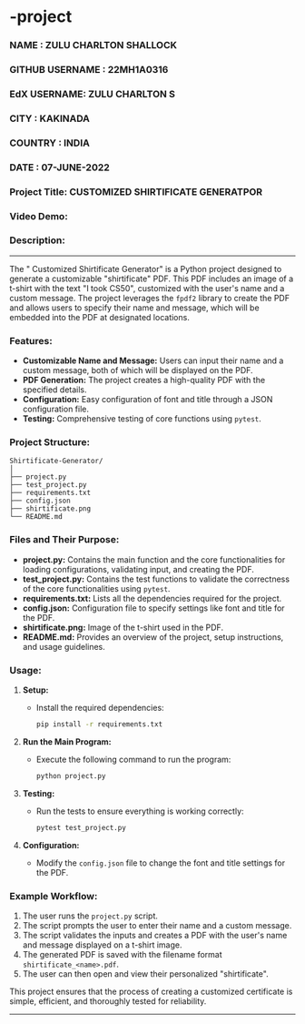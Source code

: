 # -project
### **NAME** : **ZULU CHARLTON SHALLOCK**
### **GITHUB USERNAME** : **22MH1A0316**
### **EdX USERNAME**: **ZULU CHARLTON S**
### **CITY** : **KAKINADA**
### **COUNTRY** : **INDIA**
### **DATE** : **07-JUNE-2022**
### Project Title: CUSTOMIZED SHIRTIFICATE GENERATPOR
### Video Demo:  <URL HERE>
### Description:
_____
The " Customized Shirtificate Generator" is a Python project designed to generate a customizable "shirtificate" PDF. This PDF includes an image of a t-shirt with the text "I took CS50", customized with the user's name and a custom message. The project leverages the `fpdf2` library to create the PDF and allows users to specify their name and message, which will be embedded into the PDF at designated locations.

### Features:
- **Customizable Name and Message:** Users can input their name and a custom message, both of which will be displayed on the PDF.
- **PDF Generation:** The project creates a high-quality PDF with the specified details.
- **Configuration:** Easy configuration of font and title through a JSON configuration file.
- **Testing:** Comprehensive testing of core functions using `pytest`.

### Project Structure:

```
Shirtificate-Generator/
│
├── project.py
├── test_project.py
├── requirements.txt
├── config.json
├── shirtificate.png
└── README.md
```

### Files and Their Purpose:

- **project.py:** Contains the main function and the core functionalities for loading configurations, validating input, and creating the PDF.
- **test_project.py:** Contains the test functions to validate the correctness of the core functionalities using `pytest`.
- **requirements.txt:** Lists all the dependencies required for the project.
- **config.json:** Configuration file to specify settings like font and title for the PDF.
- **shirtificate.png:** Image of the t-shirt used in the PDF.
- **README.md:** Provides an overview of the project, setup instructions, and usage guidelines.

### Usage:

1. **Setup:**
   - Install the required dependencies:
     ```sh
     pip install -r requirements.txt
     ```

2. **Run the Main Program:**
   - Execute the following command to run the program:
     ```sh
     python project.py
     ```

3. **Testing:**
   - Run the tests to ensure everything is working correctly:
     ```sh
     pytest test_project.py
     ```

4. **Configuration:**
   - Modify the `config.json` file to change the font and title settings for the PDF.

### Example Workflow:

1. The user runs the `project.py` script.
2. The script prompts the user to enter their name and a custom message.
3. The script validates the inputs and creates a PDF with the user's name and message displayed on a t-shirt image.
4. The generated PDF is saved with the filename format `shirtificate_<name>.pdf`.
5. The user can then open and view their personalized "shirtificate".

This project ensures that the process of creating a customized certificate is simple, efficient, and thoroughly tested for reliability.
_______



